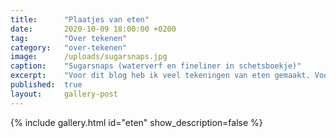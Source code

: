```yaml
---
title:      "Plaatjes van eten"
date:       2020-10-09 18:00:00 +0200
tag:        "Over tekenen"
category:   "over-tekenen"
image:      /uploads/sugarsnaps.jpg
caption:    "Sugarsnaps (waterverf en fineliner in schetsboekje)"
excerpt:    "Voor dit blog heb ik veel tekeningen van eten gemaakt. Vooral groentes en fruit heb ik nagetekend en geschilderd. Ik ben erg geïnspireerd door urban sketchers. Vooral de wildere en losse tekeningen vind ik gaaf. Dat is eigenlijk moeilijker dan heel precies. Gek hè. Maar er zitten ook experimenten met houtskool, pastelkrijtjes en een werkje met acrylverf bij."
published:  true
layout:     gallery-post
---
```


{% include gallery.html id="eten" show_description=false %}
